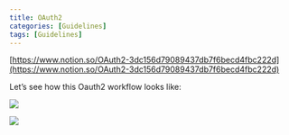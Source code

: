 ```yaml
---
title: OAuth2
categories: [Guidelines]
tags: [Guidelines]
---
```


[https://www.notion.so/OAuth2-3dc156d79089437db7f6becd4fbc222d](https://www.notion.so/OAuth2-3dc156d79089437db7f6becd4fbc222d)


Let’s see how this Oauth2 workflow looks like:


![](https://prod-files-secure.s3.us-west-2.amazonaws.com/9960fb2a-b75e-4bea-a8f9-b00925db1215/3bce41e0-99e8-4ebd-9701-e2bc9cbb79a2/Untitled.png?X-Amz-Algorithm=AWS4-HMAC-SHA256&X-Amz-Content-Sha256=UNSIGNED-PAYLOAD&X-Amz-Credential=ASIAZI2LB466RFHLQJGP%2F20250305%2Fus-west-2%2Fs3%2Faws4_request&X-Amz-Date=20250305T202338Z&X-Amz-Expires=3600&X-Amz-Security-Token=IQoJb3JpZ2luX2VjENT%2F%2F%2F%2F%2F%2F%2F%2F%2F%2FwEaCXVzLXdlc3QtMiJHMEUCIEhfq30B81Nf57Pi9ZP9wTNQsx2MPGGiTHm%2BGXLjgMBcAiEApOXKOCZDWZZVixew%2BFS12eRpyssETRrVMZYUS68FoQgq%2FwMIHRAAGgw2Mzc0MjMxODM4MDUiDEdNwehaBhn%2B3ph3TSrcAzWQ8mChhxCdDch7EVXqqUVmHrOMrZXETZgXWQMRU2Lj%2FH2JZKTHZlD2%2FLOfgkxVHsgWRh%2FP0cHEPJngNNnJicKOCMVS6RFgny7Qdnicl8sAVuNxVaM50dZfqITXQ7JN4uWaDkHgsz%2FovfujDuOHqvJ0yww%2Fm7vECVrrMv8eKBf2OrdgrIP2wREPazODKhd%2FueMBHo411xhLhy0RwSYnRrIRQu5gsJO0HM3LXRNUrIL%2F1PcqmqDjX9aON3LoqsjgTlMPTrqdFLF88SV3V8CBGn1bEmGpkLFSWzWr428bPEn47dThQvfvoqGK5dbaK5NfoKP8rxig9HgIafYCRorMQ3ISGdyY%2FeaY9zoPw1n2yKrVB9c62NT0CQwTE4wZjrEoFuybrfzAIUPct9oyZd0zS%2BQ884MbCFPOrxlVr7J895t2Rb5Xx5OC7rzr5NA2K8RJQiwZeZZh9ybru6dd8lTIUBshb6A5T50LIXVWi%2F8E1PWSTmSXXMNDDbYh9v80trg0Y0fNj9mHf3dKswsHDoqZ8h8bkjWUvoT9ENyDlO1n1arcTAM1R5oLvO0rmdQwx%2FKjJWBieo%2FpYHI5uht9KDLoAmcPKTQcDuEHqfsh5mSTXF5mm0OoXPdbCzvIPEdeMMvhor4GOqUBhQN1XOAK5X86wAzWahKZVy9Q1UBj5fjZ7WQ4GFnZ2486RWIq41F%2FzAwn%2BEn3t1ysAavGUsaA7Jii0Hrxxtl9mikf1hdqhMWYBZ5DgbQoLfSm%2FYMrEhyrMFtxJ1jn9wt8YE4qqxXgunEmgR0hd8minNHOwuSE%2BOCtuQF09eogno%2F1DYx1jHOhBzhZJnYdoNc7fDPOnM8UWwAzk3kbU1jlysC7GAJZ&X-Amz-Signature=46a341ce2213af61d09e34c2152fb245ab00d49b311a1abddbffabc33a246a15&X-Amz-SignedHeaders=host&x-id=GetObject)


![](https://prod-files-secure.s3.us-west-2.amazonaws.com/9960fb2a-b75e-4bea-a8f9-b00925db1215/27d32b66-de43-41de-80f7-7edb81d1190f/Untitled.png?X-Amz-Algorithm=AWS4-HMAC-SHA256&X-Amz-Content-Sha256=UNSIGNED-PAYLOAD&X-Amz-Credential=ASIAZI2LB466RFHLQJGP%2F20250305%2Fus-west-2%2Fs3%2Faws4_request&X-Amz-Date=20250305T202338Z&X-Amz-Expires=3600&X-Amz-Security-Token=IQoJb3JpZ2luX2VjENT%2F%2F%2F%2F%2F%2F%2F%2F%2F%2FwEaCXVzLXdlc3QtMiJHMEUCIEhfq30B81Nf57Pi9ZP9wTNQsx2MPGGiTHm%2BGXLjgMBcAiEApOXKOCZDWZZVixew%2BFS12eRpyssETRrVMZYUS68FoQgq%2FwMIHRAAGgw2Mzc0MjMxODM4MDUiDEdNwehaBhn%2B3ph3TSrcAzWQ8mChhxCdDch7EVXqqUVmHrOMrZXETZgXWQMRU2Lj%2FH2JZKTHZlD2%2FLOfgkxVHsgWRh%2FP0cHEPJngNNnJicKOCMVS6RFgny7Qdnicl8sAVuNxVaM50dZfqITXQ7JN4uWaDkHgsz%2FovfujDuOHqvJ0yww%2Fm7vECVrrMv8eKBf2OrdgrIP2wREPazODKhd%2FueMBHo411xhLhy0RwSYnRrIRQu5gsJO0HM3LXRNUrIL%2F1PcqmqDjX9aON3LoqsjgTlMPTrqdFLF88SV3V8CBGn1bEmGpkLFSWzWr428bPEn47dThQvfvoqGK5dbaK5NfoKP8rxig9HgIafYCRorMQ3ISGdyY%2FeaY9zoPw1n2yKrVB9c62NT0CQwTE4wZjrEoFuybrfzAIUPct9oyZd0zS%2BQ884MbCFPOrxlVr7J895t2Rb5Xx5OC7rzr5NA2K8RJQiwZeZZh9ybru6dd8lTIUBshb6A5T50LIXVWi%2F8E1PWSTmSXXMNDDbYh9v80trg0Y0fNj9mHf3dKswsHDoqZ8h8bkjWUvoT9ENyDlO1n1arcTAM1R5oLvO0rmdQwx%2FKjJWBieo%2FpYHI5uht9KDLoAmcPKTQcDuEHqfsh5mSTXF5mm0OoXPdbCzvIPEdeMMvhor4GOqUBhQN1XOAK5X86wAzWahKZVy9Q1UBj5fjZ7WQ4GFnZ2486RWIq41F%2FzAwn%2BEn3t1ysAavGUsaA7Jii0Hrxxtl9mikf1hdqhMWYBZ5DgbQoLfSm%2FYMrEhyrMFtxJ1jn9wt8YE4qqxXgunEmgR0hd8minNHOwuSE%2BOCtuQF09eogno%2F1DYx1jHOhBzhZJnYdoNc7fDPOnM8UWwAzk3kbU1jlysC7GAJZ&X-Amz-Signature=6fd893753e7422a67d84ab2c3c0e2d233cd3128178023dd271df91e53b457426&X-Amz-SignedHeaders=host&x-id=GetObject)

